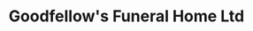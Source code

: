 ---
title: "Goodfellow's Funeral Home Ltd"
url: /parham/goodfellows-funeral-home-ltd/
shop: Bestattungen
---